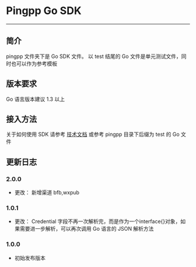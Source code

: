 Pingpp Go SDK
=================

****

## 简介

pingpp 文件夹下是 Go SDK 文件。
以 test 结尾的 Go 文件是单元测试文件，同时也可以作为参考模板

## 版本要求

Go 语言版本建议 1.3 以上

## 接入方法

关于如何使用 SDK 请参考 [技术文档](https://pingplusplus.com/document) 或参考 pingpp 目录下后缀为 test 的 Go 文件

## 更新日志
### 2.0.0
* 更改：
新增渠道 bfb,wxpub


### 1.0.1
* 更改：
Credential 字段不再一次解析完，而是作为一个interface{}对象，如果需要进一步解析，可以再次调用 Go 语言的 JSON 解析方法

### 1.0.0
* 初始发布版本
